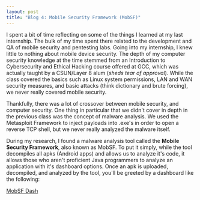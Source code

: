 ```yaml
---
layout: post
title: "Blog 4: Mobile Security Framework (MobSF)"
---
```


I spent a bit of time reflecting on some of the things I learned at my last internship. The bulk of my time spent there related to the development and QA of mobile security and pentesting labs. Going into my internship, I knew little to nothing about mobile device security. The depth of my computer security knowledge at the time stemmed from an Introduction to Cybersecurity and Ethical Hacking course offered at GCC, which was actually taught by a CSUN/Layer 8 alum (*sheds tear of approval*). While the class covered the basics such as Linux system permissions, LAN and WAN security measures, and basic attacks (think dictionary and brute forcing), we never really covered mobile security.

Thankfully, there was a lot of crossover between mobile security, and computer security. One thing in particular that we didn't cover in depth in the previous class was the concept of malware analysis. We used the Metasploit Framework to inject payloads into .exe's in order to open a reverse TCP shell, but we never really analyzed the malware itself. 

During my research, I found a malware analysis tool called the **Mobile Security Framework**, also known as MobSF. To put it simply, while the tool decompiles all apks (Android apps) and allows us to analyze it's code, it allows those who aren't proficient Java programmers to analyze an application with it's dashboard options. Once an apk is uploaded, decompiled, and analyzed by the tool, you'll be greeted by a dashboard like the following:

[MobSF Dash](https://user-images.githubusercontent.com/4301109/76472502-1f6df700-63cc-11ea-9ac0-fca99327e47d.png)
